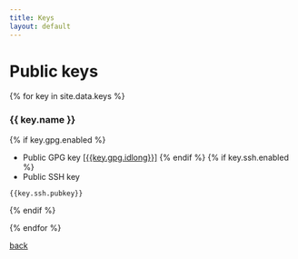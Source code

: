 ```yaml
---
title: Keys
layout: default
---
```


# Public keys

{% for key in site.data.keys %}

### {{ key.name }}
{% if key.gpg.enabled %}
- Public GPG key [[{{key.gpg.idlong}}]]({{key.gpg.link}})
{% endif %}
{% if key.ssh.enabled %}
- Public SSH key

```
{{key.ssh.pubkey}}

```
{% endif %}

{% endfor %}

[back](./)
